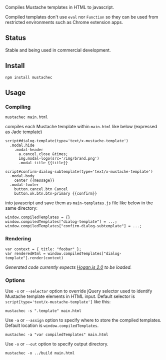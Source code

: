 Compiles Mustache templates in HTML to javascript.

Compiled templates don't use `eval` nor `Function` so they can
be used from restricted environments such as Chrome extension
apps.

## Status

Stable and being used in commercial development.

## Install

    npm install mustachec

## Usage

### Compiling

    mustachec main.html

compiles each Mustache template within `main.html` like below (expressed as Jade template)

    script#dialog-template(type='text/x-mustache-template')
      .modal.hide
        .modal-header
          a.cancel.close &times;
          img.modal-logo(src='/img/brand.png')
          .modal-title {{title}}

    script#confirm-dialog-subtemplate(type='text/x-mustache-template')
      .modal-body
        center {{message}}
      .modal-footer
        button.cancel.btn Cancel
        button.ok.btn.btn-primary {{confirm}}

into javascript and save them as `main-templates.js` file like below
in the same directory:

    window.compiledTemplates = {}
    window.compiledTemplates["dialog-template"] = ...;
    window.compiledTemplates["confirm-dialog-subtemplate"] = ...;

### Rendering

    var context = { title: "foobar" };
    var renderedHtml = window.compiledTemplates["dialog-template"].render(context)
    
*Generated code currently expects [Hogan.js 2.0](http://twitter.github.io/hogan.js/) to be loaded.*

### Options

Use `-s` or `--selector` option to override jQuery selector used to identify Mustache template elements in HTML input. Default selector is `script[type='text/x-mustache-template']` like this:

    mustachec -s ".template" main.html

Use `-a` or `--assign` option to specify where to store the compiled templates.
Default location is `window.compiledTemplates`.

    mustachec -a "var compiledTemplates" main.html

Use `-o` or `--out` option to specify output directory.

    mustachec -o ../build main.html

